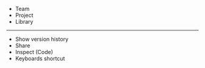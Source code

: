 - Team
- Project
- Library
----------------------------------------------
- Show version history
- Share
- Inspect (Code)
- Keyboards shortcut
